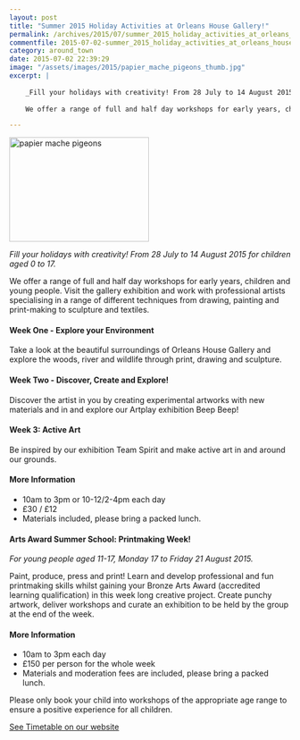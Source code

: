 ```yaml
---
layout: post
title: "Summer 2015 Holiday Activities at Orleans House Gallery!"
permalink: /archives/2015/07/summer_2015_holiday_activities_at_orleans_house_ga.html
commentfile: 2015-07-02-summer_2015_holiday_activities_at_orleans_house_ga
category: around_town
date: 2015-07-02 22:39:29
image: "/assets/images/2015/papier_mache_pigeons_thumb.jpg"
excerpt: |
    
    _Fill your holidays with creativity! From 28 July to 14 August 2015 for children aged 0 to 17._
    
    We offer a range of full and half day workshops for early years, children and young people. Visit the gallery exhibition and work with professional artists specialising in a range of different techniques from drawing, painting and print-making to sculpture and textiles.

---
```


<a href="/assets/images/2015/papier_mache_pigeons.jpg" title="See larger version of - papier mache pigeons"><img src="/assets/images/2015/papier_mache_pigeons_thumb.jpg" width="250" height="187" alt="papier mache pigeons" class="photo right" /></a>

*Fill your holidays with creativity! From 28 July to 14 August 2015 for children aged 0 to 17.*

We offer a range of full and half day workshops for early years, children and young people. Visit the gallery exhibition and work with professional artists specialising in a range of different techniques from drawing, painting and print-making to sculpture and textiles.

#### Week One - Explore your Environment

Take a look at the beautiful surroundings of Orleans House Gallery and explore the woods, river and wildlife through print, drawing and sculpture.

#### Week Two - Discover, Create and Explore!

Discover the artist in you by creating experimental artworks with new materials and in and explore our Artplay exhibition Beep Beep!

#### Week 3: Active Art

Be inspired by our exhibition Team Spirit and make active art in and around our grounds.

#### More Information

-   10am to 3pm or 10-12/2-4pm each day
-   £30 / £12
-   Materials included, please bring a packed lunch.

#### Arts Award Summer School: Printmaking Week!

*For young people aged 11-17, Monday 17 to Friday 21 August 2015.*

Paint, produce, press and print! Learn and develop professional and fun printmaking skills whilst gaining your Bronze Arts Award (accredited learning qualification) in this week long creative project. Create punchy artwork, deliver workshops and curate an exhibition to be held by the group at the end of the week.

#### More Information

-   10am to 3pm each day
-   £150 per person for the whole week
-   Materials and moderation fees are included, please bring a packed lunch.

Please only book your child into workshops of the appropriate age range to ensure a positive experience for all children.

[See Timetable on our website](http://www.richmond.gov.uk/home/services/arts/orleans_house_gallery/education_at_orleans_house_gallery/art_clubs_and_holiday_activities/holiday_activities.htm)
